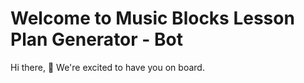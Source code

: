 # Welcome to Music Blocks Lesson Plan Generator - Bot

Hi there, 👋 We're excited to have you on board. 



